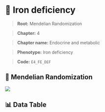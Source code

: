 # 🧪 Iron deficiency

> **Root:** Mendelian Randomization

> **Chapter:** 4  

> **Chapter name:** Endocrine and metabolic

> **Phenotype:** Iron deficiency  

> **Code:** `E4_FE_DEF`

## 🧬 Mendelian Randomization  

<img src="/MR/Figures/Forward/E4_FE_DEF.png"/>

## 📊 Data Table

<CsvTableMRF src="/MR/Data/Forward/E4_FE_DEF.csv"/>

